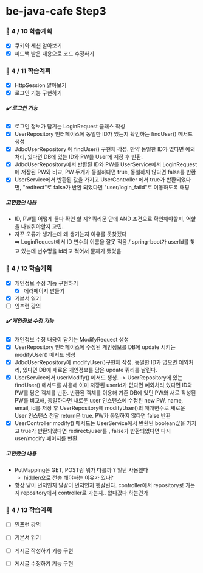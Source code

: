 # be-java-cafe  Step3

### 📌 4 / 10 학습계획

- [x] 쿠키와 세션 알아보기
- [x] 피드백 받은 내용으로 코드 수정하기

### 📌 4 / 11 학습계획

- [x] HttpSession 알아보기
- [x] 로그인 기능 구현하기

##### ✔️ 로그인 기능

- [x] 로그인 정보가 담기는 LoginRequest 클래스 작성
- [x] UserRepository 인터페이스에 동일한 ID가 있는지 확인하는 findUser() 메서드 생성
- [x] JdbcUserRepository 에 findUser() 구현체 작성. 만약 동일한 ID가 없다면 예외처리, 있다면 DB에 있는 ID와 PW를 User에 저장 후 반환.
- [x] JdbcUserRepository에서 반환된 ID와 PW를 UserService에서 LoginRequest에 저장된 PW와 비교, PW 두개가 동일하다면 true, 동일하지 않다면 false를 반환
- [x] UserService에서 반환된 값을 가지고 UserController 에서 true가 반환되었다면, "redirect"로 false가 반환 되었다면 "user/login_faild"로 이동하도록 매핑

##### 고민했던 내용

- ID, PW를 어떻게 둘다 확인 할 지? 쿼리문 안에 AND 조건으로 확인해야할지, 역할을 나눠줘야할지 고민..
- 자꾸 오류가 생기는데 왜 생기는지 이유를 못찾겠다<br>
  ➡️ LoginRequest에서 ID 변수의 이름을 잘못 적음 / spring-boot가 userId를 찾고 있는데 변수명을 id라고 적어서 문제가 됐었음

### 📌 4 / 12 학습계획

- [x] 개인정보 수정 기능 구현하기
    - [x] 에러페이지 만들기
- [x] 기본서 읽기
- [ ] 인프런 강의

##### ✔️ 개인정보 수정 기능

- [x] 개인정보 수정 내용이 담기는 ModifyRequest 생성
- [x] UserRepository 인터페이스에 수정된 개인정보를 DB에 update 시키는 modifyUser() 메서드 생성
- [x] JdbcUserRepository에 modifyUser()구현체 작성. 동일한 ID가 없으면 예외처리, 있다면 DB에 새로운 개인정보를 담은 update 쿼리를 날린다.
- [x] UserService에서 userModify() 메서드 생성. -> UserRepository에 있는 findUser() 메서드를 사용해 이미 저장된 userId가 없다면 예외처리,있다면 ID와 PW를
  담은 객체를 반환.
  반환된 객체를 이용해 기존 DB에 있던 PW와 새로 작성된 PW를 비교해, 동일하다면 새로운 user 인스턴스에 수정된 new PW, name, email, id를 저장 후
  UserRepository에 modifyUser()의 매개변수로 새로운 User 인스턴스 전달 return은 true. PW가 동일하지 않다면 false 반환
- [x] UserController modify() 메서드는 UserService에서 반환된 boolean값을 가지고 true가 반환되었다면 redirect:/user를 , false가 반환되었다면 다시
  user/modify 페이지를 반환.

##### 고민했던 내용

- PutMapping은 GET, POST랑 뭐가 다를까 ? 일단 사용했다
    - hidden으로 전송 해야하는 이유가 있나?
- 항상 닭이 먼저인지 달걀이 먼저인지 헷갈린다. controller에서 repository로 가는지 repository에서 controller로 가는지.. 왔다갔다 하는건가

### 📌 4 / 13 학습계획

- [ ] 인프런 강의
- [ ] 기본서 읽기
- [ ] 게시글 작성하기 기능 구현
- [ ] 게시글 수정하기 기능 구현

